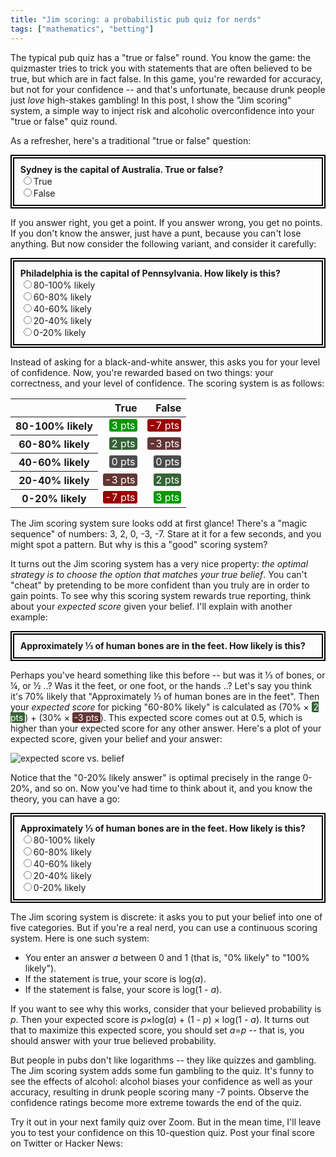 ```yaml
---
title: "Jim scoring: a probabilistic pub quiz for nerds"
tags: ["mathematics", "betting"]
---
```


The typical pub quiz has a "true or false" round.
You know the game:
the quizmaster tries to trick you
with statements that are often believed to be true,
but which are in fact false.
In this game,
you're rewarded for accuracy, 
but not for your confidence --
and that's unfortunate, because 
drunk people just _love_ high-stakes gambling!
In this post,
I show the "Jim scoring" system,
a simple way to inject risk and alcoholic overconfidence 
into your "true or false" quiz round.

As a refresher,
here's a traditional "true or false" question:

<div class="question-box">
  <div class="question">Sydney is the capital of Australia. True or false?</div>
  <div>
    <div><input type="radio" name="ans_traditional" id="ans_traditional_1" value="true" /><label for="ans_traditional_1">True</label><span class="score score-wrong">Wrong; it's Canberra. 0 pts.</span></div>
    <div><input type="radio" name="ans_traditional" id="ans_traditional_2" value="false" /><label for="ans_traditional_2">False</label><span class="score score-right">Right! 1 pt.</span></div>
  </div>
</div>

If you answer right, you get a point.
If you answer wrong, you get no points.
If you don't know the answer,
just have a punt,
because you can't lose anything.
But now consider the following variant,
and consider it carefully:

<div class="question-box">
  <div class="question">Philadelphia is the capital of Pennsylvania. How likely is this?</div>
  <div>
    <div><input type="radio" name="ans_prob" id="ans_prob_5" value="80-100" /><label for="ans_prob_5">80-100% likely</label><span class="score score-vwrong">It's Harrisburg! -7 pts.</span></div>
    <div><input type="radio" name="ans_prob" id="ans_prob_4" value="60-80" /><label for="ans_prob_4">60-80% likely</label><span class="score score-wrong">It's Harrisburg. -3 pts. </span></div>
    <div><input type="radio" name="ans_prob" id="ans_prob_3" value="40-60" /><label for="ans_prob_3">40-60% likely</label><span class="score score-neutral">It's Harrisburg. 0 pts.</span></div>
    <div><input type="radio" name="ans_prob" id="ans_prob_2" value="2-40" /><label for="ans_prob_2">20-40% likely</label><span class="score score-right">Right. 2 pts.</span></div>
    <div><input type="radio" name="ans_prob" id="ans_prob_1" value="0-20" /><label for="ans_prob_1">0-20% likely</label><span class="score score-vright">Such confidence! 3 pts.</span></div>
  </div>
</div>

Instead of asking for a black-and-white answer,
this asks you for your level of confidence.
Now, you're rewarded based on two things:
your correctness, and your level of confidence.
The scoring system is as follows:

<table class="scoring-table">
  <thead>
    <tr>
      <th></th>
      <th>True</th>
      <th>False</th>
    </tr>
  </thead>
  <tbody>
    <tr>
      <th>80-100% likely</th>
      <td><span class="score score-vright">3 pts</span></td>
      <td><span class="score score-vwrong">-7 pts</span></td>
    </tr>
    <tr>
      <th>60-80% likely</th>
      <td><span class="score score-right">2 pts</span></td>
      <td><span class="score score-wrong">-3 pts</span></td>
    </tr>
    <tr>
      <th>40-60% likely</th>
      <td><span class="score score-neutral">0 pts</span></td>
      <td><span class="score score-neutral">0 pts</span></td>
    </tr>
    <tr>
      <th>20-40% likely</th>
      <td><span class="score score-wrong">-3 pts</span></td>
      <td><span class="score score-right">2 pts</span></td>
    </tr>
    <tr>
      <th>0-20% likely</th>
      <td><span class="score score-vwrong">-7 pts</span></td>
      <td><span class="score score-vright">3 pts</span></td>
    </tr>
  </tbody>
</table>
<style>
  .scoring-table tr > *:nth-child(2) { text-align: right; }
  .scoring-table tr > *:nth-child(3) { text-align: right; }
</style>

The Jim scoring system sure looks odd at first glance!
There's a "magic sequence" of numbers: 3, 2, 0, -3, -7.
Stare at it for a few seconds, and you might spot a pattern.
But why is this a "good" scoring system?

It turns out the Jim scoring system has a very nice property:
_the optimal strategy is to choose the option that matches your true belief_.
You can't "cheat" by pretending to be more confident than you truly are
in order to gain points.
To see why this scoring system rewards true reporting,
think about your _expected score_ given your belief.
I'll explain with another example:

<div class="question-box">
  <div class="question">Approximately ⅓ of human bones are in the feet. How likely is this?</div>
</div>

Perhaps you've heard something like this before --
but was it ⅓ of bones, or ¼, or ½ ..?
Was it the feet, or one foot, or the hands ..?
Let's say you think it's 70% likely that "Approximately ⅓ of human bones are in the feet".
Then your _expected score_ for picking "60-80% likely" is calculated as
(70% × <span class="score score-right">2 pts</span>) + 
(30% × <span class="score score-wrong">-3 pts</span>).
This expected score comes out at 0.5,
which is higher than your expected score for any other answer.
Here's a plot of your expected score, 
given your belief and your answer:

<img style="border: 0" src="{% link /assets/2020-04-26/chart.svg %}" alt="expected score vs. belief" />

Notice that the "0-20% likely answer" is optimal 
precisely in the range 0-20%, and so on.
Now you've had time to think about it,
and you know the theory,
you can have a go:

<div class="question-box">
  <div class="question">Approximately ⅓ of human bones are in the feet. How likely is this?</div>
  <div>
    <div><input type="radio" name="ans_prob" id="ans_prob_5" value="80-100" /><label for="ans_prob_5">80-100% likely</label><span class="score score-vwrong">Overconfident!! -7 pts.</span></div>
    <div><input type="radio" name="ans_prob" id="ans_prob_4" value="60-80" /><label for="ans_prob_4">60-80% likely</label><span class="score score-wrong">No, it's false. -3 pts. </span></div>
    <div><input type="radio" name="ans_prob" id="ans_prob_3" value="40-60" /><label for="ans_prob_3">40-60% likely</label><span class="score score-neutral">It's false. 0 pts.</span></div>
    <div><input type="radio" name="ans_prob" id="ans_prob_2" value="2-40" /><label for="ans_prob_2">20-40% likely</label><span class="score score-right">Yep, it's false. 2 pts.</span></div>
    <div><input type="radio" name="ans_prob" id="ans_prob_1" value="0-20" /><label for="ans_prob_1">0-20% likely</label><span class="score score-vright">Such confidence! 3 pts.</span></div>
  </div>
</div>

The Jim scoring system is discrete:
it asks you to put your belief into one of five categories.
But if you're a real nerd,
you can use a continuous scoring system.
Here is one such system:

* You enter an answer _a_ between 0 and 1 (that is, "0% likely" to "100% likely").
* If the statement is true, your score is log(_a_).
* If the statement is false, your score is log(1 - _a_).

If you want to see why this works,
consider that your believed probability is _p_.
Then your expected score is _p_×log(_a_) + (1 - _p_) × log(1 - _a_).
It turns out that to maximize this expected score,
you should set _a_=_p_ --
that is, you should answer with your true believed probability.

But people in pubs don't like logarithms --
they like quizzes and gambling.
The Jim scoring system
adds some fun gambling to the quiz.
It's funny to see the effects of alcohol:
alcohol biases your confidence as well as your accuracy,
resulting in drunk people scoring many -7 points.
Observe the confidence ratings become more extreme towards the end of the quiz.

Try it out in your next family quiz over Zoom.
But in the mean time,
I'll leave you to test your confidence on this 10-question quiz.
Post your final score on Twitter or Hacker News:

<div id="end_quiz">
</div>
<script type="module">
  import { h, Component, render } from 'https://unpkg.com/preact?module';

  const quiz = [
    { question: "An emu cannot fly.", answer: true },
    { question: "Wyoming is on the Canadian border of the USA.", answer: false },
    { question: "Quaker is another name for a Mormon.", answer: false },
    { question: "Silly mid on is a fielding position in cricket.", answer: true },
    { question: "Spartacus was a great Roman general.", answer: false },
    { question: "Edinburgh is further East than Carlisle.", answer: false },
    { question: "Kangaroos are only an inch long at birth.", answer: true },
    { question: "George Washington's body was preserved in a barrel of Whiskey for 32 years.", answer: false },
    { question: "The can-opener was not invented until 45 years after the tin can.", answer: true },
    { question: "President Theodore Roosevelt's son was called Kermit.", answer: true },
  ];

  const scores = {
    true: {0: -7, 20: -3, 40: 0, 60: 2, 80: 3},
    false: {0: 3, 20: 2, 40: 0, 60: -3, 80: -7}
  };
  const labels = {
    true: {0: "Noo!! -7 pts", 20: "No, it's true. -3 pts", 40: "It's true. 0 pts", 60: "Yep, it's true. 2 pts", 80: "Confidence! 3 pts"},
    false: {0: "Confidence! 3 pts", 20: "Yep, it's false. 2 pts", 40: "It's false. 0 pts", 60: "No, it's false. -3 pts", 80: "Noo!! -7 pts"}
  };
  const cssClass = {
    true: {0:'vwrong', 20:'wrong', 40:'neutral', 60:'right', 80:'vright'},
    false: {0:'vright', 20:'right', 40:'neutral', 60:'wrong', 80:'vwrong'}
  };

  class QuizApp extends Component {
    state = {};

    render() {
      return h('div', null, [
        quiz.map((q,i) => h('div', {class: 'question-box'}, [
          h('div', { class: 'question' }, q.question + ' How likely is this?'),
          h('div', null, [80,60,40,20,0].map(p => h('div', null, [
            h('input', { 
              type: 'radio', 
              name: 'q'+i, 
              id: 'q'+i+'_'+p, 
              value: p,
              disabled: this.state.hasOwnProperty('q'+i),
              onInput: () => {
                this.setState({ ['q'+i]: p });
              }
            }, []),
            h('label', { for: 'q'+i+'_'+p }, p+'-'+(p+20)+'% likely'),
            h('span', { class: 'score score-' + cssClass[q.answer][p] }, labels[q.answer][p])
          ])))
        ])),
        h('div', {class: 'final-score'}, [
          "Your score: " + quiz.map((q,i) => scores[q.answer][this.state.hasOwnProperty('q'+i) ? this.state['q'+i] : 40]).reduce(((acc, x) => acc+x), 0)
        ])
      ]);
    }
  }

  render(h(QuizApp, null, []), document.getElementById("end_quiz"));
</script>

<style>
  span.score {
    color: white;
    border-radius: 0.2em;
    padding: 0 0.2em;
  }
  span.score-vwrong  { background-color: hsl(  0,100%,30%); }
  span.score-wrong   { background-color: hsl(  0, 30%,30%); }
  span.score-neutral { background-color: hsl(  0,  0%,30%); }
  span.score-right   { background-color: hsl(120, 30%,30%); }
  span.score-vright  { background-color: hsl(120,100%,30%); }

  .question-box span.score {
    display: none;
    margin-left: 1em;
  }
  input[type=radio]:checked + label + span.score {
    display: inline;
  }

  .final-score {
    text-align: center;
    font-weight: bold;
    font-size: 2em;
    color: blue;
    margin: 2em 0;
  }
  .question-box {
    border: 6px double black;
    margin: 1em auto;
    padding: 0.7em;
    max-width: 40em;
  }
  .question {
    font-weight: bold;
  }
</style>
